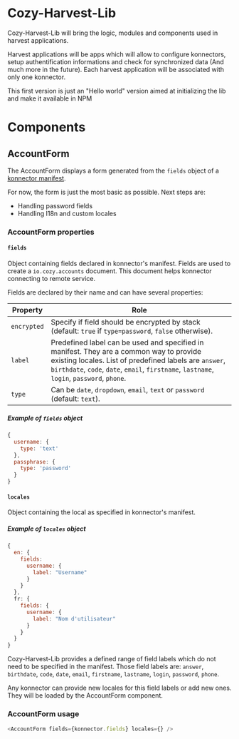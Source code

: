 Cozy-Harvest-Lib
=====

Cozy-Harvest-Lib will bring the logic, modules and components used in harvest applications.

Harvest applications will be apps which will allow to configure konnectors, setup authentification informations and check for synchronized data (And much more in the future).
Each harvest application will be associated with only one konnector.

This first version is just an "Hello world" version aimed at initializing the lib and make it available in NPM

# Components

## AccountForm

The AccountForm displays a form generated from the `fields` object of a [konnector manifest](https://docs.cozy.io/en/cozy-apps-registry/README/#1-prepare-your-application).

For now, the form is just the most basic as possible. Next steps are:
* Handling password fields
* Handling I18n and custom locales

### AccountForm properties
#### `fields`
Object containing fields declared in konnector's manifest. Fields are used to create a `io.cozy.accounts` document. This document helps konnector connecting to remote service.

Fields are declared by their name and can have several properties:

|Property|Role|
|-|-|
|`encrypted` | Specify if field should be encrypted by stack (default: `true` if `type=password`, `false` otherwise). |
|`label` | Predefined label can be used and specified in manifest. They are a common way to provide existing locales. List of predefined labels are `answer`, `birthdate`, `code`, `date`, `email`, `firstname`, `lastname`, `login`, `password`, `phone`. | |`required` | Specify if field is required (default: `true`). |
|`type` | Can be `date`, `dropdown`, `email`, `text` or `password` (default: `text`). |

##### Example of `fields` object
```js
{
  username: {
    type: 'text'
  },
  passphrase: {
    type: 'password'
  }
}
```

#### `locales`

Object containing the local as specified in konnector's manifest.

##### Example of `locales` object
```js
{
  en: {
    fields:
      username: {
        label: "Username"
      }
    }
  },
  fr: {
    fields: {
      username: {
        label: "Nom d'utilisateur"
      }
    }
  }
}
```
Cozy-Harvest-Lib provides a defined range of field labels which do not need to be specified in the manifest. Those field labels are: `answer`, `birthdate`, `code`, `date`, `email`, `firstname`, `lastname`, `login`, `password`, `phone`.

Any konnector can provide new locales for this field labels or add new ones. They will be loaded by the AccountForm component.

### AccountForm usage
```js
<AccountForm fields={konnector.fields} locales={} />
```
